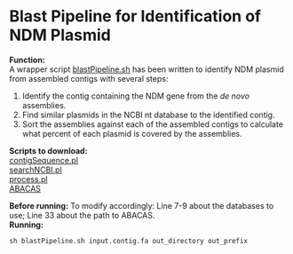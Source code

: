 Blast Pipeline for Identification of NDM Plasmid
=========
**Function:**  
A wrapper script [blastPipeline.sh](https://github.com/xiaeryu/Bacterial-genomics/blob/master/blastPipeline.sh) has been written to identify NDM plasmid from assembled contigs 
 with several steps:  
1. Identify the contig containing the NDM gene from the _de novo_ assemblies.  
2. Find similar plasmids in the NCBI nt database to the identified contig.  
3. Sort the assemblies against each of the assembled contigs to calculate what percent of each plasmid is covered by the assemblies.

**Scripts to download:**  
[contigSequence.pl](https://github.com/xiaeryu/Bacterial-genomics/blob/master/contigSequence.pl)  
[searchNCBI.pl](https://github.com/xiaeryu/Bacterial-genomics/blob/master/searchNCBI.pl)  
[process.pl](https://github.com/xiaeryu/Bacterial-genomics/blob/master/process.pl)  
[ABACAS](http://sourceforge.net/projects/abacas/files/)

**Before running:** To modify accordingly: Line 7-9 about the databases to use; Line 33 about the path to ABACAS.  
**Running:** 
```shell
sh blastPipeline.sh input.contig.fa out_directory out_prefix
```
